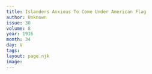 ```yaml
---
title: Islanders Anxious To Come Under American Flag
author: Unknown
issue: 30
volume: 8
year: 1916
month: 34
day: V
tags:
layout: page.njk
image:
---
```



